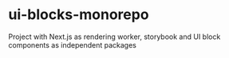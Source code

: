 # ui-blocks-monorepo
Project with Next.js as rendering worker, storybook and UI block components as independent packages
